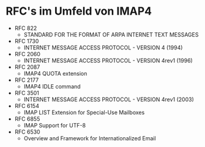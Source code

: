# RFC's im Umfeld von IMAP4

* RFC 822
  * STANDARD FOR THE FORMAT OF ARPA INTERNET TEXT MESSAGES
* RFC 1730
  * INTERNET MESSAGE ACCESS PROTOCOL - VERSION 4 (1994)
* RFC 2060
  * INTERNET MESSAGE ACCESS PROTOCOL - VERSION 4rev1 (1996)
* RFC 2087
  * IMAP4 QUOTA extension
* RFC 2177
  * IMAP4 IDLE command
* RFC 3501
  * INTERNET MESSAGE ACCESS PROTOCOL - VERSION 4rev1 (2003)
* RFC 6154
  * IMAP LIST Extension for Special-Use Mailboxes
* RFC 6855
  * IMAP Support for UTF-8
* RFC 6530
  * Overview and Framework for Internationalized Email
